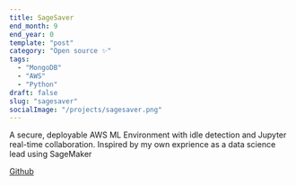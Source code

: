```yaml
---
title: SageSaver
end_month: 9
end_year: 0
template: "post"
category: "Open source ✨"
tags:
  - "MongoDB"
  - "AWS"
  - "Python"
draft: false
slug: "sagesaver"
socialImage: "/projects/sagesaver.png"
---
```

A secure, deployable AWS ML Environment with idle detection and Jupyter real-time collaboration. Inspired by my own exprience as a data science lead using SageMaker

[Github](https://github.com/vlin02/sagesaver)